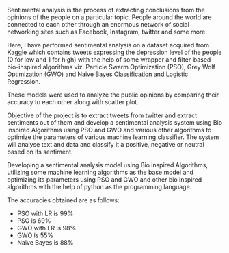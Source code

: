 Sentimental analysis is the process of extracting conclusions from the opinions of the people on a particular topic. People around the world are connected to each other through an enormous network of social networking sites such as Facebook, Instagram, twitter and some more.

Here, I have performed sentimental analysis on a dataset acquired from Kaggle which contains tweets expressing the depression level of the people (0 for low and 1 for high) with the help of some wrapper and filter-based bio-inspired algorithms viz. Particle Swarm Optimization (PSO), Grey Wolf Optimization (GWO) and Naive Bayes Classification and Logistic Regression.

These models were used to analyze the public opinions by comparing their accuracy to each other along with scatter plot.

Objective of the project is to extract tweets from twitter and extract sentiments out of them and develop a sentimental analysis system using Bio inspired Algorithms using PSO and GWO and various other algorithms to optimize the parameters of various machine learning classifier. The system will analyse text and data and classify it a positive, negative or neutral based on its sentiment.

Developing a sentimental analysis model using Bio inspired Algorithms, utilizing some machine learning algorithms as the base model and optimizing its parameters using PSO and GWO and other bio inspired algorithms with the help of python as the programming language.

The accuracies obtained are as follows:
- PSO with LR is 99%
- PSO is 69%
- GWO with LR is 98%
- GWO is 55%
- Naive Bayes is 88%
